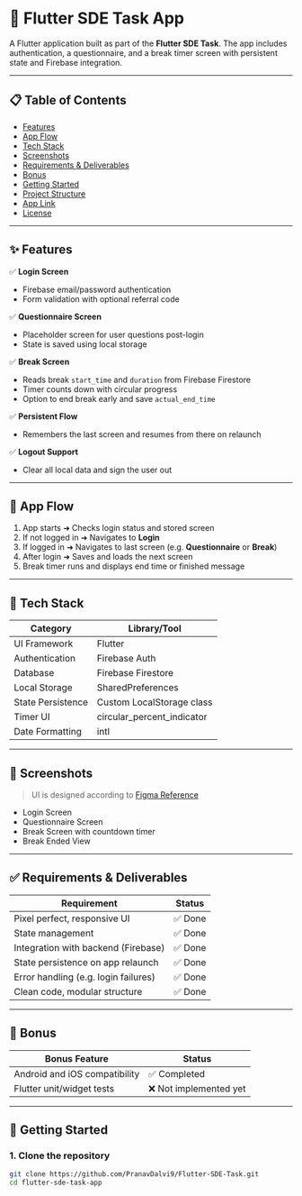 
# 🚀 Flutter SDE Task App

A Flutter application built as part of the **Flutter SDE Task**. The app includes authentication, a questionnaire, and a break timer screen with persistent state and Firebase integration.

---

## 📋 Table of Contents

- [Features](#-features)
- [App Flow](#-app-flow)
- [Tech Stack](#-tech-stack)
- [Screenshots](#-screenshots)
- [Requirements & Deliverables](#-requirements--deliverables)
- [Bonus](#-bonus)
- [Getting Started](#-getting-started)
- [Project Structure](#-project-structure)
- [App Link](https://drive.google.com/file/d/1WpVynfnHgCu_K84hg5kq7reu6YnIF0qh/view?usp=sharing)
- [License](#-license)

---

## ✨ Features

✅ **Login Screen**
- Firebase email/password authentication
- Form validation with optional referral code

✅ **Questionnaire Screen**
- Placeholder screen for user questions post-login
- State is saved using local storage

✅ **Break Screen**
- Reads break `start_time` and `duration` from Firebase Firestore
- Timer counts down with circular progress
- Option to end break early and save `actual_end_time`

✅ **Persistent Flow**
- Remembers the last screen and resumes from there on relaunch

✅ **Logout Support**
- Clear all local data and sign the user out

---

## 🔄 App Flow

1. App starts ➜ Checks login status and stored screen
2. If not logged in ➜ Navigates to **Login**
3. If logged in ➜ Navigates to last screen (e.g. **Questionnaire** or **Break**)
4. After login ➜ Saves and loads the next screen
5. Break timer runs and displays end time or finished message

---

## 🧰 Tech Stack

| Category          | Library/Tool             |
|------------------|--------------------------|
| UI Framework     | Flutter                  |
| Authentication   | Firebase Auth            |
| Database         | Firebase Firestore       |
| Local Storage    | SharedPreferences        |
| State Persistence| Custom LocalStorage class|
| Timer UI         | circular_percent_indicator |
| Date Formatting  | intl                     |

---

## 📸 Screenshots

> UI is designed according to [Figma Reference](https://www.figma.com/design/eGc0p6KWFxfsRMevyvtjE5/Interview?node-id=0-1&p=f&m=dev)

- Login Screen
- Questionnaire Screen
- Break Screen with countdown timer
- Break Ended View

---

## ✅ Requirements & Deliverables

| Requirement                                     | Status  |
|------------------------------------------------|---------|
| Pixel perfect, responsive UI                   | ✅ Done  |
| State management                               | ✅ Done  |
| Integration with backend (Firebase)            | ✅ Done  |
| State persistence on app relaunch              | ✅ Done  |
| Error handling (e.g. login failures)           | ✅ Done  |
| Clean code, modular structure                  | ✅ Done  |

---

## 🎯 Bonus

| Bonus Feature                  | Status        |
|-------------------------------|---------------|
| Android and iOS compatibility | ✅ Completed   |
| Flutter unit/widget tests     | ❌ Not implemented yet |

---

## 🏁 Getting Started

### 1. Clone the repository

```bash
git clone https://github.com/PranavDalvi9/Flutter-SDE-Task.git
cd flutter-sde-task-app
